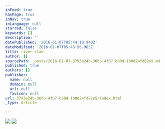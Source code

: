 ```yaml
---
inFeed: true
hasPage: true
inNav: true
inLanguage: null
starred: false
keywords: []
description: ''
datePublished: '2016-01-07T05:44:18.940Z'
dateModified: '2016-01-07T05:43:56.965Z'
title: river claw
author: []
sourcePath: _posts/2016-01-07-3793e24b-366b-4f67-b00d-108d24fd82e5.md
published: true
authors: []
publisher:
  name: null
  domain: null
  url: null
  favicon: null
url: 3793e24b-366b-4f67-b00d-108d24fd82e5/index.html
_type: Article

---
```

![](https://s3-us-west-2.amazonaws.com/the-grid-img/p/f0c436d36686c8707ca90255b6ac8bb5f43dde8c.jpg)
![](https://s3-us-west-2.amazonaws.com/the-grid-img/p/fc018fd73850adc6b163028961f2feb75b4da334.jpg)